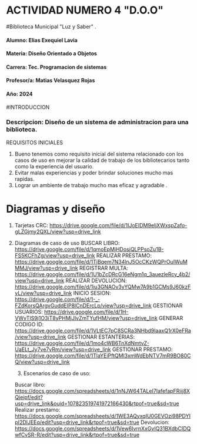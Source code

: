 # ACTIVIDAD NUMERO 4 "D.O.O"

#Biblioteca Municipal "Luz y Saber" .
#### Alumno: Elias Exequiel Lavia
#### Materia: Diseño Orientado a Objetos
#### Carrera: Tec. Programacion de sistemas
#### Profesor/a: Matias Velasquez Rojas
#### Año: 2024


#INTRODUCCION
### Descripcion: Diseño de un sistema de administracion para una biblioteca.

REQUISITOS INICIALES

1)	Bueno tenemos como requisito inicial del sistema relacionado con los casos de uso en mejorar la calidad de trabajo de los bibliotecarios tanto como la experiencia del usuario.
2)	Evitar malas experiencias y poder brindar soluciones mucho mas rapidas.
3)	Lograr un ambiente de trabajo mucho mas eficaz y agradable .

# Diagramas y diseño
1. Tarjetas CRC:  https://drive.google.com/file/d/1IJoEIDM9eljXWxspZafo-gLZGjmy2QXL/view?usp=drive_link

2. Diagramas de caso de uso
   BUSCAR LIBRO:  https://drive.google.com/file/d/1qmoEpMjHDosjQLPPsoZu1B-FS5KCFhZg/view?usp=drive_link
   REALIZAR PRESTAMO:  https://drive.google.com/file/d/1TjBqem7N34lnJ5OcCKzWQPrOuIWuMMMJ/view?usp=drive_link
   REGISTRAR MULTA:  https://drive.google.com/file/d/1U1bZcDRcG16eNgm1q_3auezleRcy_4b2/view?usp=drive_link
   REALIZAR DEVOLUCION:  https://drive.google.com/file/d/1iu3GNAOv3yYQMw7A9b1GCMs9J60kzFyL/view?usp=drive_link
   INICIO SESION:  https://drive.google.com/file/d/1-_-FZdKorsQArgvGuddEIP8lCnDErcLp/view?usp=drive_link
   GESTIONAR USUARIOS:  https://drive.google.com/file/d/1H-VWvTIS9j1O3iT8yPHMjJIvZmTYufHM/view?usp=drive_link
   GENERAR CODIGO ID:  https://drive.google.com/file/d/1VLtEC7pC8SCRa3NHbd9IaaxQ1rX0eFRa/view?usp=drive_link
   GESTIONAR ESTANTERIAS:  https://drive.google.com/file/d/1mo4cWB6TnXdNmtvZ-UaELt_Jy7ve7vRm/view?usp=drive_link
   GESTIONAR PRESTAMO: https://drive.google.com/file/d/1TlaYEiPftQMl3xmWdEbNTV7mR9BO80CQ/view?usp=drive_link

   3. Escenarios de caso de uso:

   Buscar libro:  https://docs.google.com/spreadsheets/d/1nNJW64TALeI7IafefapFRiij8XQjeipf/edit?usp=drive_link&ouid=107823519741972166430&rtpof=true&sd=true
   Realizar prestamo:  https://docs.google.com/spreadsheets/d/1WE3AQyxqIU0GEVOzi98PDYIpI2DlJEEq/edit?usp=drive_link&rtpof=true&sd=true
   Devolucion:  https://docs.google.com/spreadsheets/d/1Vew6IvrnXxGvIQ31BXdbCIDQwfCvSR-R/edit?usp=drive_link&rtpof=true&sd=true
   


